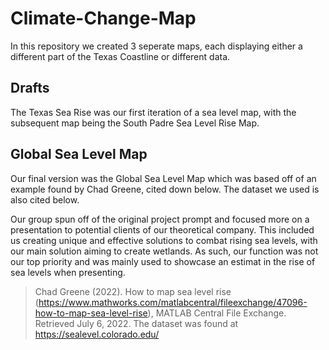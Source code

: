 # Climate-Change-Map

In this repository we created 3 seperate maps, each displaying either a different part of the Texas Coastline or different data.

## Drafts
The Texas Sea Rise was our first iteration of a sea level map, with the subsequent map being the South Padre Sea Level Rise Map.

## Global Sea Level Map
Our final version was the Global Sea Level Map which was based off of an example found by Chad Greene, cited down below. The dataset we used is also cited below.

Our group spun off of the original project prompt and focused more on a presentation to potential clients of our theoretical company. This included us creating unique and effective solutions to combat rising sea levels, with our main solution aiming to create wetlands. As such, our function was not our top priority and was mainly used to showcase an estimat in the rise of sea levels when presenting.

> Chad Greene (2022). How to map sea level rise (https://www.mathworks.com/matlabcentral/fileexchange/47096-how-to-map-sea-level-rise), MATLAB Central File Exchange. Retrieved July 6, 2022.
> The dataset was found at https://sealevel.colorado.edu/
